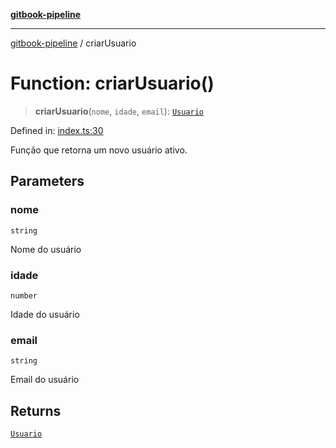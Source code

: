 [**gitbook-pipeline**](../README.md)

***

[gitbook-pipeline](../README.md) / criarUsuario

# Function: criarUsuario()

> **criarUsuario**(`nome`, `idade`, `email`): [`Usuario`](../interfaces/Usuario.md)

Defined in: [index.ts:30](https://bitbucket.org/blingsio/gitbook-pipeline/src/42c274e16d45f6d3402f7c37436341b0bed50e18/src/index.ts#lines-30)

Função que retorna um novo usuário ativo.

## Parameters

### nome

`string`

Nome do usuário

### idade

`number`

Idade do usuário

### email

`string`

Email do usuário

## Returns

[`Usuario`](../interfaces/Usuario.md)

